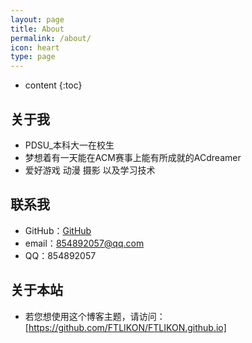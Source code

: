 ```yaml
---
layout: page
title: About
permalink: /about/
icon: heart
type: page
---
```


* content
{:toc}

## 关于我

* PDSU_本科大一在校生
* 梦想着有一天能在ACM赛事上能有所成就的ACdreamer
* 爱好游戏 动漫 摄影 以及学习技术

## 联系我

* GitHub：[GitHub](https://github.com/FTLIKON)
* email：854892057@qq.com
* QQ：854892057

## 关于本站

* 若您想使用这个博客主题，请访问：[https://github.com/FTLIKON/FTLIKON.github.io]


